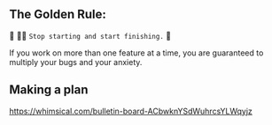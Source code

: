 ## The Golden Rule:

🦸 🦸‍♂️ `Stop starting and start finishing.` 🏁

If you work on more than one feature at a time, you are guaranteed to multiply your bugs and your anxiety.

## Making a plan

https://whimsical.com/bulletin-board-ACbwknYSdWuhrcsYLWqyjz
